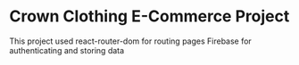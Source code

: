 # Crown Clothing E-Commerce Project

This project used
react-router-dom for routing pages
Firebase for authenticating and storing data

